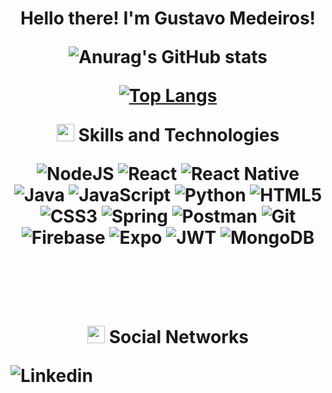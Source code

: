 <h1 align="center">

Hello there! I'm Gustavo Medeiros! 

![Anurag's GitHub stats](https://github-readme-stats.vercel.app/api?username=GustavoMedeiros-A&show_icons=true&theme=radical)

[![Top Langs](https://github-readme-stats.vercel.app/api/top-langs/?username=GustavoMedeiros-A&layout=compact)](https://github.com/GustavoMedeiros_A/github-readme-stats)
</br>
<p align="center">
<img src="https://media.giphy.com/media/u1WhXLjwgcXpHJBMRM/giphy.gif" width="28">
Skills and Technologies
 </p>


![NodeJS](https://img.shields.io/badge/node.js-6DA55F?style=for-the-badge&logo=node.js&logoColor=white)
![React](https://img.shields.io/badge/react-%2320232a.svg?style=for-the-badge&logo=react&logoColor=%2361DAFB)
![React Native](https://img.shields.io/badge/react_native-%2320232a.svg?style=for-the-badge&logo=react&logoColor=%2361DAFB)
![Java](https://img.shields.io/badge/java-%23ED8B00.svg?style=for-the-badge&logo=java&logoColor=white)
![JavaScript](https://img.shields.io/badge/javascript-%23323330.svg?style=for-the-badge&logo=javascript&logoColor=%23F7DF1E)
![Python](https://img.shields.io/badge/python-3670A0?style=for-the-badge&logo=python&logoColor=ffdd54)
![HTML5](https://img.shields.io/badge/html5-%23E34F26.svg?style=for-the-badge&logo=html5&logoColor=white)
![CSS3](https://img.shields.io/badge/css3-%231572B6.svg?style=for-the-badge&logo=css3&logoColor=white)
![Spring](https://img.shields.io/badge/spring-%236DB33F.svg?style=for-the-badge&logo=spring&logoColor=white)
![Postman](https://img.shields.io/badge/Postman-FF6C37?style=for-the-badge&logo=postman&logoColor=white)
![Git](https://img.shields.io/badge/git-%23F05033.svg?style=for-the-badge&logo=git&logoColor=white)
![Firebase](https://img.shields.io/badge/firebase-%23039BE5.svg?style=for-the-badge&logo=firebase)
![Expo](https://img.shields.io/badge/expo-1C1E24?style=for-the-badge&logo=expo&logoColor=#D04A37)
![JWT](https://img.shields.io/badge/JWT-1C1E24?style=for-the-badge&logo=JWT&logoColor=#D04A37)
![MongoDB](https://img.shields.io/badge/mongodb-1C1E24?style=for-the-badge&logo=mongodb&logoColor=#00FF00)
 
 
  <br />
  <br />
  <p align="center">
<img src="https://media.giphy.com/media/u1WhXLjwgcXpHJBMRM/giphy.gif" width="28">
  Social Networks
 </p>

  <a  href="https://www.linkedin.com/in/gustavo-a-medeiros/" target="_blank"><img align="left" alt="Linkedin" src="https://img.shields.io/badge/linkedin-%230077B5.svg?style=for-the-badge&logo=linkedin&logoColor=white"/></a>
  <br />
